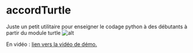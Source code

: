 # accordTurtle
Juste un petit utilitaire pour enseigner le codage python à des débutants à partir du module turtle
![alt](https://cbiot.fr/site/accords.png)

En vidéo  : [lien vers la vidéo de démo.](https://cbiot.fr/site/accords.m4v)
